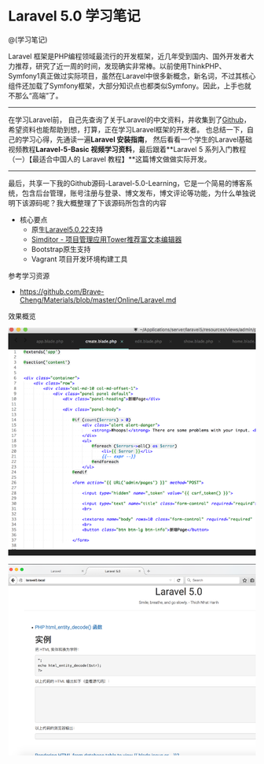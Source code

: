 Laravel 5.0 学习笔记
==

@(学习笔记)

Laravel 框架是PHP编程领域最流行的开发框架，近几年受到国内、国外开发者大力推荐，研究了近一周的时间，发现确实非常棒。以前使用ThinkPHP、Symfony1真正做过实际项目，虽然在Laravel中很多新概念，新名词，不过其核心组件还加载了Symfony框架，大部分知识点也都类似Symfony。因此，上手也就不那么“高端”了。


----
在学习Laravel前， 自己先查询了关于Laravel的中文资料，并收集到了[Github](https://github.com/Brave-Cheng/Materials/blob/master/Online/Laravel.md)，希望资料也能帮助到想，打算，正在学习Laravel框架的开发者。 也总结一下，自己的学习心得，先通读一遍**Laravel 安装指南**， 然后看看一个学生的Laravel基础视频教程**Laravel-5-Basic 视频学习资料**，最后跟着**Laravel 5 系列入门教程（一）【最适合中国人的 Laravel 教程】**这篇博文做做实际开发。

----
最后，共享一下我的Github源码-Laravel-5.0-Learning，它是一个简易的博客系统，包含后台管理，账号注册与登录、博文发布，博文评论等功能，为什么单独说明下该源码呢？我大概整理了下该源码所包含的内容



+ 核心要点
	+ 原生[Laravel5.0.22](https://github.com/laravel/laravel/tree/v5.0.22)支持
	+ [Simditor - 项目管理应用Tower推荐富文本编辑器](https://github.com/mycolorway/simditor)
	+ Bootstrap原生支持
	+ Vagrant 项目开发环境构建工具













参考学习资源

+ https://github.com/Brave-Cheng/Materials/blob/master/Online/Laravel.md


效果概览

![sublime](./1446791030343.png)


![laravel5](./1446791077354.png)
